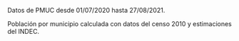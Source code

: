 Datos de PMUC desde 01/07/2020 hasta 27/08/2021.

Población por municipio calculada con datos del censo 2010 y estimaciones del INDEC.
